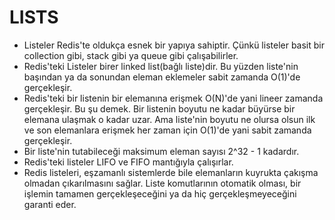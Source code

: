 # LISTS

* Listeler Redis'te oldukça esnek bir yapıya sahiptir. Çünkü listeler basit bir collection gibi, stack gibi ya
  queue gibi çalışabilirler.
* Redis'teki Listeler birer linked list(bağlı liste)dir. Bu yüzden liste'nin başından ya da sonundan eleman eklemeler
  sabit zamanda O(1)'de gerçekleşir.
* Redis'teki bir listenin bir elemanına erişmek O(N)'de yani lineer zamanda gerçekleşir. Bu şu demek. Bir listenin boyutu
  ne kadar büyürse bir elemana ulaşmak o kadar uzar. Ama liste'nin boyutu ne olursa olsun ilk ve son elemanlara erişmek
  her zaman için O(1)'de yani sabit zamanda gerçekleşir.
* Bir liste'nin tutabileceği maksimum eleman sayısı 2^32 - 1 kadardır.
* Redis'teki listeler LIFO ve FIFO mantığıyla çalışırlar.
* Redis listeleri, eşzamanlı sistemlerde bile elemanların kuyrukta çakışma olmadan çıkarılmasını sağlar. Liste
  komutlarının otomatik olması, bir işlemin tamamen gerçekleşeceğini ya da hiç gerçekleşmeyeceğini garanti eder.